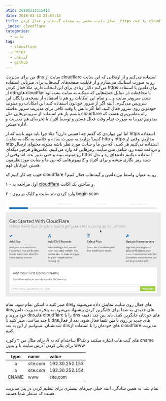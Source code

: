 ```yaml
---
utid: 20180313215413
date: 2018-03-13 21:54:13
title: اتصال دامنه شخصی به صفحات گیت‌هاب و فعال کردن https با کمک cloudflare
_index: cloudflare
categories:
  - سایت
tag:
  - cloudflare
  - https
  - گیت‌هاب
  - github
---
```

من برای مدیریت dns سایت از cloudflare استفاده می‌کنم و از اونجایی که این سایت رو به صورت استاتیک می‌سازم و از قابلیت صفحه‌های گیت‌هاب برای میزبانی استفاده می‌کنم دلایل زیادی برای این انتخاب دارم، مثلا فعال کردن https برای دامین یا استفاده از cdnهای cloudflar یا محافظت در مقابل حمله‌هایی که ممکنه به سایت بشه، لود شدن سریع‌تر سایت و... و تمام این امکانات رو هم با استفاده از نسخه‌ی رایگان این سرویس می‌گیرم، البته اگر از سرور خودتون استفاده کنید این امکانات رو میتونید خودتونن روی سرور فعال کنید، اما اگر دانش یا وقت کافی برای مدیریت سرور نداشته باشیم باز هم استفاده از سرویس‌هایی مثل cloudflare راه مطمین‌تری هست که میدونیم تقریبا به صورت تمام وقت فعال هستن و توسط افراد با تجربه‌ای هم مدیریت و اداره میشن.

اما این مواردی که گفتم چه اهمیتی دارن؟ مثلا چرا باید مهم باشه که از https استفاده کنیم؟ بزارید به صورت ساده و خلاصه یه نگاه به تفاوت http و https بندازیم. وقتی از http استفاده می‌کنیم هر کسی که بین ما و سایت مورد نظر باشه میتونه محتوای ارسال و دریافت شده رو، شامل متن سایت، رمزهایی که وارد می‌کنیم، عکس‌هاو هرچیز دیگه‌ای رو میتونه ببینه و حتی تغییر بده. اما وقتی از https استفاده میکنیم داده‌های رد و بدل شده رمز نگاری میشه و برای افراد و کامپیوترهایی که بین ما و سایت موردنظرمون هستن غیرقابل فهم.

خوب چه کار کنیم که cloudflare رو به عنوان واسط بین دامین و گیت‌هاب فعال کنیم؟ 

۱ - اول مراجعه به [cloudflare](https://www.cloudflare.com/) و ساختن یک اکانت.

۲ - وارد کردن نام سایت و کلیک بر روی begin scan

![add site](images/2018-03-13-cloudflare1.png)

صبر کنید تا اسکن تمام شود، تمام dnsهای فعال روی سایت نمایش داده می‌شوند و dnsهای جدیدی به شما برای جایگزین کردن پیشنهاد می‌شود. به پنجره‌ مدیریت دامین خود بروید و dnsهای cloudflare را با dns های خودتان جایگزین کنید. باید بین چند دقیقه تا چند ساعت، صبر کنید تا dnsهای جدید بر روی دامین شما فعال شود. بعد از فعال شدنشنان، میتوانیم از این به بعد dnsهای خودمان را با استفاده از cloudflare مدیریت کنیم.

برای مثال من ۲ رکورد A ساخته‌ام که به IPهای گیت هاب اشاره میکنند و یک cname برای یکی کردن آدرس سایت با و بدون www

| type  | name       | value          |
|:-----:|:-----------|:---------------|
| a     | site.com   | 192.30.252.153 |
| a     | site.com   | 192.30.252.154 |
| CNAME | www        | site.com       |

تمام شد، به همین سادگی. البته خیلی چیزهای بیشتری برای تنظیم کردن در پنل مدیریت هست که منتظر شما هستند.


